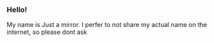 ### Hello!
My name is Just a mirror.
I perfer to not share my actual name on the internet, so please dont ask
